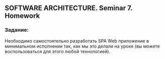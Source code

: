 ## SOFTWARE ARCHITECTURE. Seminar 7. Homework

### Задание:
Необходимо самостоятельно разработать SPA Web приложение в минимальном исполнении так, как мы это делали на уроке (вы можете воспользоваться для этого любой технологией).